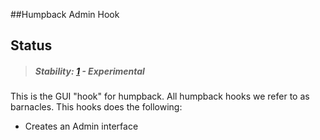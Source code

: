 ##Humpback Admin Hook

## Status

> ##### Stability: [1](http://nodejs.org/api/documentation.html#documentation_stability_index) - Experimental

This is the GUI "hook" for humpback.  All humpback hooks we refer to as 
barnacles.  This hooks does the following:
  * Creates an Admin interface
